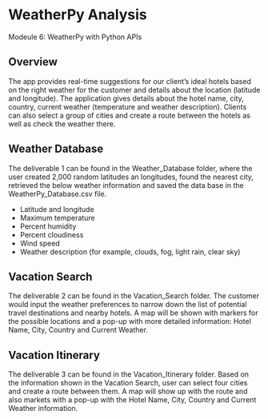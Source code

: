 # WeatherPy Analysis
Modeule 6: WeatherPy with Python APIs

## Overview
The app provides real-time suggestions for our client’s ideal hotels based on the right weather for the customer and details about the location (latitude and longitude). The application gives details about the hotel name, city, country, current weather (temperature and weather description). Clients can also select a group of cities and create a route between the hotels as well as check the weather there.

## Weather Database

The deliverable 1 can be found in the Weather_Database folder, where the user created 2,000 random latitudes an longitudes, found the nearest city, retrieved the below weather information and saved the data base in the WeatherPy_Database.csv file.
* Latitude and longitude
* Maximum temperature
* Percent humidity
* Percent cloudiness
* Wind speed
* Weather description (for example, clouds, fog, light rain, clear sky)


## Vacation Search

The deliverable 2 can be found in the Vacation_Search folder. The customer would input the weather preferences to narrow down the list of potential travel destinations and nearby hotels. A map will be shown with markers for the possible locations and a pop-up with more detailed information: Hotel Name, City, Country and Current Weather.


## Vacation Itinerary

The deliverable 3 can be found in the Vacation_Itinerary folder. Based on the information shown in the Vacation Search, user can select four cities and create a route between them. A map will show up with the route and also markets with a pop-up with the Hotel Name, City, Country and Current Weather information. 
